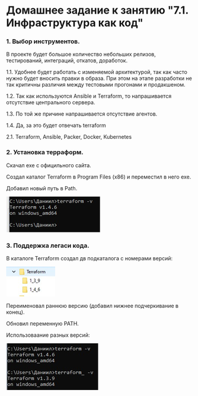 # Домашнее задание к занятию "7.1. Инфраструктура как код"

### 1. Выбор инструментов.

В проекте будет большое количество небольших релизов, тестирований, интеграций, откатов, доработок.

1.1. Удобнее будет работать с изменяемой архитектурой, так как часто нужно будет вносить правки в образа. При этом на этапе разработки
не так критичны различия между тестовыми прогонами и продакшеном.

1.2. Так как используются Ansible и Terraform, то напрашивается отсутствие центрального сервера.

1.3. По той же причине напрашивается отсутствие агентов.

1.4. Да, за это будет отвечать terraform

2.1. Terraform, Ansible, Packer, Docker, Kubernetes


### 2. Установка терраформ.

Скачал exe с официльного сайта.

Создал каталог Terraform в Program Files (x86) и переместил в него exe.

Добавил новый путь в Path.

![](./img/2_1.jpg)


### 3. Поддержка легаси кода.

В каталоге Terraform создал дв подкаталога с номерами версий:

![](./img/3_1.jpg)

Переименовал раннюю версию (добавил нижнее подчеркивание в конец).

Обновил переменную PATH.

Использоваание разных версий:

![](./img/3_2.jpg)
